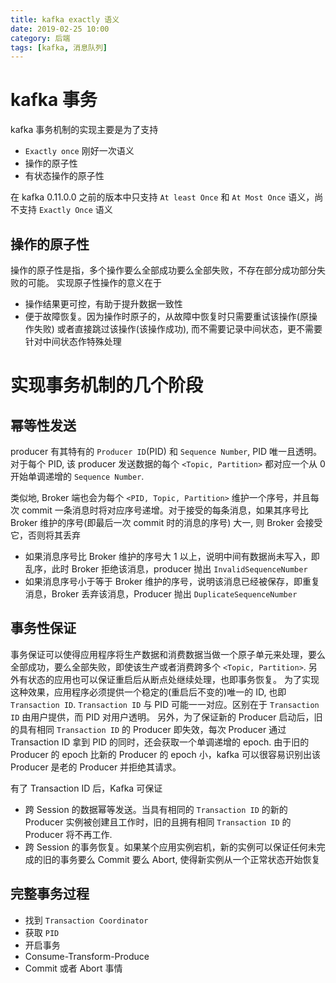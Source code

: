 ```yaml
---
title: kafka exactly 语义
date: 2019-02-25 10:00
category: 后端
tags: [kafka, 消息队列]
---
```


# kafka 事务

kafka 事务机制的实现主要是为了支持

- `Exactly once` 刚好一次语义
- 操作的原子性
- 有状态操作的原子性

在 kafka 0.11.0.0 之前的版本中只支持 `At least Once` 和 `At Most Once` 语义，尚不支持 `Exactly Once` 语义

## 操作的原子性

操作的原子性是指，多个操作要么全部成功要么全部失败，不存在部分成功部分失败的可能。
实现原子性操作的意义在于

- 操作结果更可控，有助于提升数据一致性
- 便于故障恢复。因为操作时原子的，从故障中恢复时只需要重试该操作(原操作失败) 或者直接跳过该操作(该操作成功), 而不需要记录中间状态，更不需要针对中间状态作特殊处理

# 实现事务机制的几个阶段

## 幂等性发送

producer 有其特有的 `Producer ID`(PID) 和 `Sequence Number`, PID 唯一且透明。
对于每个 PID, 该 producer 发送数据的每个 `<Topic, Partition>` 都对应一个从 0 开始单调递增的 `Sequence Number`.

类似地, Broker 端也会为每个 `<PID, Topic, Partition>` 维护一个序号，并且每次 commit 一条消息时将对应序号递增。对于接受的每条消息，如果其序号比 Broker 维护的序号(即最后一次 commit 时的消息的序号) 大一, 则 Broker 会接受它，否则将其丢弃

- 如果消息序号比 Broker 维护的序号大 1 以上，说明中间有数据尚未写入，即乱序，此时 Broker 拒绝该消息，producer 抛出 `InvalidSequenceNumber`
- 如果消息序号小于等于 Broker 维护的序号，说明该消息已经被保存，即重复消息，Broker 丢弃该消息，Producer 抛出 `DuplicateSequenceNumber`

## 事务性保证

事务保证可以使得应用程序将生产数据和消费数据当做一个原子单元来处理，要么全部成功，要么全部失败，即使该生产或者消费跨多个 `<Topic, Partition>`.
另外有状态的应用也可以保证重启后从断点处继续处理，也即事务恢复。
为了实现这种效果，应用程序必须提供一个稳定的(重启后不变的)唯一的 ID, 也即 `Transaction ID`. `Transaction ID` 与 PID 可能一一对应。区别在于 `Transaction ID` 由用户提供，而 PID 对用户透明。
另外，为了保证新的 Producer 启动后，旧的具有相同 `Transaction ID` 的 Producer 即失效，每次 Producer 通过 Transaction ID 拿到 PID 的同时，还会获取一个单调递增的 epoch. 由于旧的 Producer 的 epoch 比新的 Producer 的 epoch 小，kafka 可以很容易识别出该 Producer 是老的 Producer 并拒绝其请求。

有了 Transaction ID 后，Kafka 可保证

- 跨 Session 的数据幂等发送。当具有相同的 `Transaction ID` 的新的 Producer 实例被创建且工作时，旧的且拥有相同 `Transaction ID` 的 Producer 将不再工作.
- 跨 Session 的事务恢复。如果某个应用实例宕机，新的实例可以保证任何未完成的旧的事务要么 Commit 要么 Abort, 使得新实例从一个正常状态开始恢复

## 完整事务过程

- 找到 `Transaction Coordinator`
- 获取 `PID`
- 开启事务
- Consume-Transform-Produce
- Commit 或者 Abort 事情
